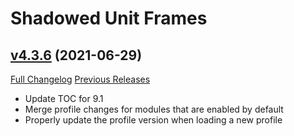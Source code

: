 # Shadowed Unit Frames

## [v4.3.6](https://github.com/Nevcairiel/ShadowedUnitFrames/tree/v4.3.6) (2021-06-29)
[Full Changelog](https://github.com/Nevcairiel/ShadowedUnitFrames/compare/v4.3.5...v4.3.6) [Previous Releases](https://github.com/Nevcairiel/ShadowedUnitFrames/releases)

- Update TOC for 9.1  
- Merge profile changes for modules that are enabled by default  
- Properly update the profile version when loading a new profile  
